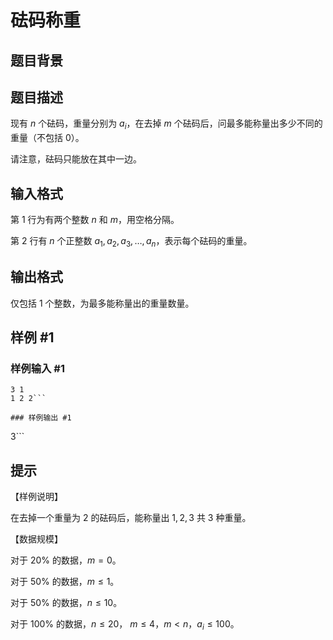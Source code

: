 # 砝码称重

## 题目背景



## 题目描述

现有 $n$ 个砝码，重量分别为 $a_i$，在去掉 $m$ 个砝码后，问最多能称量出多少不同的重量（不包括 $0$）。

请注意，砝码只能放在其中一边。

## 输入格式

第 $1$ 行为有两个整数 $n$ 和 $m$，用空格分隔。

第 $2$ 行有 $n$ 个正整数 $a_1, a_2, a_3,\ldots , a_n$，表示每个砝码的重量。


## 输出格式

仅包括 $1$ 个整数，为最多能称量出的重量数量。


## 样例 #1

### 样例输入 #1
```
3 1
1 2 2```

### 样例输出 #1

```
3```

## 提示

【样例说明】

在去掉一个重量为 $2$ 的砝码后，能称量出 $1, 2, 3$ 共 $3$ 种重量。


【数据规模】

对于 $20\%$ 的数据，$m=0$。

对于 $50\%$ 的数据，$m\leq 1$。

对于 $50\%$ 的数据，$n\leq 10$。

对于 $100\%$ 的数据，$n\leq 20$， $m\leq 4$，$m < n$，$a_i\leq 100$。


